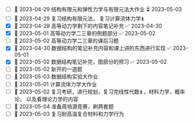 - [ ] 🛫 2023-04-29 结构有限元和弹性力学与有限元法大作业 ⏳ 2023-05-03
- [ ] 🛫 2023-04-29 复习结构有限元法， 复习计算流体力学⏫ 
- [x] 🛫 2023-04-29 高等动力学剩下的内容笔记补充 ✅ 2023-04-30
- [x] 🛫 2023-05-01 高等动力学二三章的例题部分 ✅ 2023-05-02
- [ ] 🛫 2023-05-02 高等动力学二三章的课后习题
- [x] 🛫 2023-04-30 数据结构的笔记补充内容和课上讲的东西进行实现 ✅ 2023-05-01
- [x] 🛫 2023-05-02 数据结构笔记补完，图部分的预习 ✅ 2023-05-02
- [ ] 🛫 2023-05-02 新开的一道题
- [ ] 🛫 2023-05-03 数据结构实验大作业
- [ ] 🛫 2023-05-01 计算流体力学大作业
- [ ] 🛫 2023-05-02 复习考研，进行规划，复习完线性代数⏫ ，材料力学，概率论， 以及看理论力学的内容
- [ ] 🛫 2023-05-04 准备周培源竞赛，刷两套题 
- [ ] 🛫 2023-05-03 复习耐高温复合材料和力学行为

